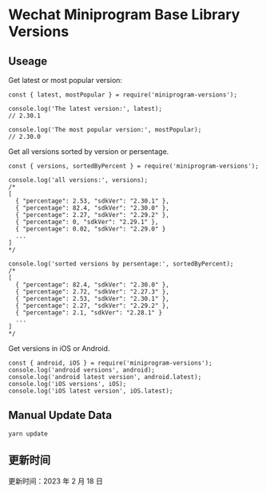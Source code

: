 
# Wechat Miniprogram Base Library Versions

## Useage

Get latest or most popular version:

```;
const { latest, mostPopular } = require('miniprogram-versions');

console.log('The latest version:', latest);
// 2.30.1

console.log('The most popular version:', mostPopular);
// 2.30.0

```

Get all versions sorted by version or persentage.

```
const { versions, sortedByPercent } = require('miniprogram-versions');

console.log('all versions:', versions);
/*
[
  { "percentage": 2.53, "sdkVer": "2.30.1" },
  { "percentage": 82.4, "sdkVer": "2.30.0" },
  { "percentage": 2.27, "sdkVer": "2.29.2" },
  { "percentage": 0, "sdkVer": "2.29.1" },
  { "percentage": 0.02, "sdkVer": "2.29.0" }
  ...
]
*/

console.log('sorted versions by persentage:', sortedByPercent);
/*
[
  { "percentage": 82.4, "sdkVer": "2.30.0" },
  { "percentage": 2.72, "sdkVer": "2.27.3" },
  { "percentage": 2.53, "sdkVer": "2.30.1" },
  { "percentage": 2.27, "sdkVer": "2.29.2" },
  { "percentage": 2.1, "sdkVer": "2.28.1" }
  ...
]
*/
```

Get versions in iOS or Android.

```
const { android, iOS } = require('miniprogram-versions');
console.log('android versions', android);
console.log('android latest version', android.latest);
console.log('iOS versions', iOS);
console.log('iOS latest version', iOS.latest);
```

## Manual Update Data

```
yarn update
```

## 更新时间

更新时间：2023 年 2 月 18 日
